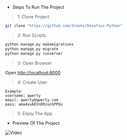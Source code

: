 - Steps To Run The Project

> 1: Clone Project
```bash
git clone "https://github.com/3rooks/Desafios-Python"
```
> 2: Run Scripts
```bash
python manage.py makemigrations
python manage.py migrate
python manage.py runserver
```
> 3: Open Browser

Open [http://localhost:8000](http://localhost:8000)

> 4: Create User
```
Example:
username: qwerty
email: qwerty@qwerty.com
pass: ama4xu6EVnDRzunSPPQx
```

> 5: Enjoy The App

- Preview Of The Project

![Video](https://drive.google.com/file/d/1zx0OqLS5Nf0DsfunegoAzTa5mhYoF971/view?usp=sharing)
